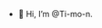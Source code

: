 - 👋 Hi, I’m @Ti-mo-n.

<!---
Ti-mo-n/Ti-mo-n is a ✨ special ✨ repository because its `README.md` (this file) appears on your GitHub profile.
You can click the Preview link to take a look at your changes.
--->
